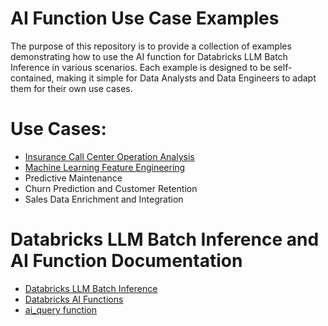 # AI Function Use Case Examples

The purpose of this repository is to provide a collection of examples demonstrating how to use the AI function for Databricks LLM Batch Inference in various scenarios. Each example is designed to be self-contained, making it simple for Data Analysts and Data Engineers to adapt them for their own use cases.


# Use Cases:

* [Insurance Call Center Operation Analysis](insurance_call_center_operation_analysis/README.md)
* [Machine Learning Feature Engineering](ML_Feature_Engineering/README.md)
* Predictive Maintenance
* Churn Prediction and Customer Retention
* Sales Data Enrichment and Integration


# Databricks LLM Batch Inference and AI Function Documentation

* [Databricks LLM Batch Inference](https://learn.microsoft.com/en-us/azure/databricks/large-language-models/ai-query-batch-inference)
* [Databricks AI Functions](https://learn.microsoft.com/en-us/azure/databricks/large-language-models/ai-functions)
* [ai_query function](https://learn.microsoft.com/en-us/azure/databricks/sql/language-manual/functions/ai_query)
